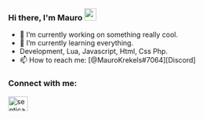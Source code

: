 ### Hi there, I'm Mauro <img src="https://media.giphy.com/media/hvRJCLFzcasrR4ia7z/giphy.gif" width="25px">

- 🔭 I’m currently working on something really cool.
- 🌱 I’m currently learning everything.
- Development, Lua, Javascript, Html, Css Php.</b>
- 📫 How to reach me: [@MauroKrekels#7064][Discord]

<h3 align="left">Connect with me:</h3>
<p align="left">
<a href="https://discord.com/users/720601095541620757" target="blank"><img align="center" src="https://raw.githubusercontent.com/rahuldkjain/github-profile-readme-generator/master/src/images/icons/Social/discord.svg" alt="senticac" height="30" width="40" /></a>
</p>
